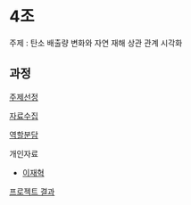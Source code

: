 # 4조 

주제 : 탄소 배출량 변화와 자연 재해 상관 관계 시각화



## 과정

[주제선정](https://github.com/LeeJeaHyuk/Multicampus-2210-ProjectGroup4/blob/master/%EC%A3%BC%EC%A0%9C%EC%84%A0%EC%A0%95/README_Topic.md)

[자료수집](https://github.com/LeeJeaHyuk/Multicampus-2210-ProjectGroup4/blob/master/%EC%9E%90%EB%A3%8C%EC%88%98%EC%A7%91/README_%EC%9E%90%EB%A3%8C%EC%88%98%EC%A7%91.md)

[역할분담](https://github.com/LeeJeaHyuk/Multicampus-2210-ProjectGroup4/blob/master/%EC%97%AD%ED%95%A0%EB%B6%84%EB%8B%B4/README_%EC%97%AD%ED%95%A0%EB%B6%84%EB%8B%B4.md)

개인자료
- [이재혁](https://github.com/LeeJeaHyuk/Multicampus-2210-ProjectGroup4/blob/master/LeeJeaHyuk/README_LJH.md)

[프로젝트 결과](https://github.com/LeeJeaHyuk/Multicampus-2210-ProjectGroup4/blob/master/Project/README_project.md)

